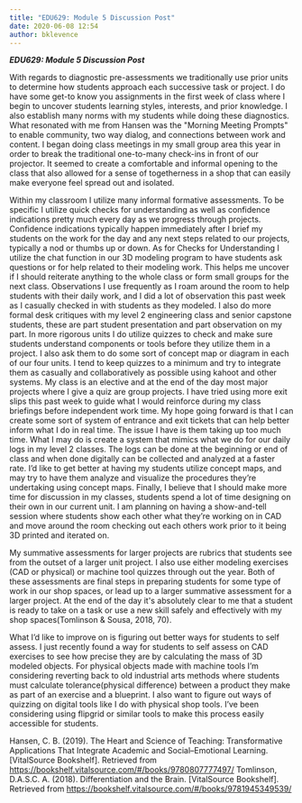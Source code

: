 ```yaml
---
title: "EDU629: Module 5 Discussion Post"
date: 2020-06-08 12:54
author: bklevence
---
```


***EDU629: Module 5 Discussion Post***



With regards to diagnostic pre-assessments we traditionally use prior units to determine how students approach each successive task or project. I do have some get-to know you assignments in the first week of class where I begin to uncover students learning styles, interests, and prior knowledge. I also establish many norms with my students while doing these diagnostics. What resonated with me from Hansen was the "Morning Meeting Prompts" to enable community, two way dialog, and connections between work and content. I began doing class meetings in my small group area this year in order to break the traditional one-to-many check-ins in front of our projector. It seemed to create a comfortable and informal opening to the class that also allowed for a sense of togetherness in a shop that can easily make everyone feel spread out and isolated.


Within my classroom I utilize many informal formative assessments. To be specific I utilize quick checks for understanding as well as confidence indications pretty much every day as we progress through projects. Confidence indications typically happen immediately after I brief my students on the work for the day and any next steps related to our projects, typically a nod or thumbs up or down. As for Checks for Understanding I utilize the chat function in our 3D modeling program to have students ask questions or for help related to their modeling work. This helps me uncover if I should reiterate anything to the whole class or form small groups for the next class. Observations I use frequently as I roam around the room to help students with their daily work, and I did a lot of observation this past week as I casually checked in with students as they modeled. I also do more formal desk critiques with my level 2 engineering class and senior capstone students, these are part student presentation and part observation on my part. In more rigorous units I do utilize quizzes to check and make sure students understand components or tools before they utilize them in a project. I also ask them to do some sort of concept map or diagram in each of our four units. I tend to keep quizzes to a minimum and try to integrate them as casually and collaboratively as possible using kahoot and other systems. My class is an elective and at the end of the day most major projects where I give a quiz are group projects. I have tried using more exit slips this past week to guide what I would reinforce during my class briefings before independent work time. My hope going forward is that I can create some sort of system of entrance and exit tickets that can help better inform what I do in real time. The issue I have is them taking up too much time. What I may do is create a system that mimics what we do for our daily logs in my level 2 classes. The logs can be done at the beginning or end of class and when done digitally can be collected and analyzed at a faster rate. I’d like to get better at having my students utilize concept maps, and may try to have them analyze and visualize the procedures they’re undertaking using concept maps. Finally, I believe that I should make more time for discussion in my classes, students spend a lot of time designing on their own in our current unit. I am planning on having a show-and-tell session where students show each other what they’re working on in CAD and move around the room checking out each others work prior to it being 3D printed and iterated on.


My summative assessments for larger projects are rubrics that students see from the outset of a larger unit project. I also use either modeling exercises (CAD or physical) or machine tool quizzes through out the year. Both of these assessments are final steps in preparing students for some type of work in our shop spaces, or lead up to a larger summative assessment for a larger project. At the end of the day it's absolutely clear to me that a student is ready to take on a task or use a new skill safely and effectively with my shop spaces(Tomlinson & Sousa, 2018, 70).


What I’d like to improve on is figuring out better ways for students to self assess. I just recently found a way for students to self assess on CAD exercises to see how precise they are by calculating the mass of 3D modeled objects. For physical objects made with machine tools I’m considering reverting back to old industrial arts methods where students must calculate tolerance(physical difference) between a product they make as part of an exercise and a blueprint. I also want to figure out ways of quizzing on digital tools like I do with physical shop tools. I’ve been considering using flipgrid or similar tools to make this process easily accessible for students.


Hansen, C. B. (2019). The Heart and Science of Teaching: Transformative Applications That Integrate Academic and Social–Emotional Learning. [VitalSource Bookshelf]. Retrieved from https://bookshelf.vitalsource.com/#/books/9780807777497/
Tomlinson, D.A.S.C. A. (2018). Differentiation and the Brain. [VitalSource Bookshelf]. Retrieved from https://bookshelf.vitalsource.com/#/books/9781945349539/
